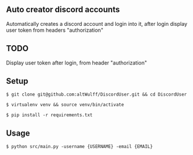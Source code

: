 ## Auto creator discord accounts
Automatically creates a discord account and login
into it, after login display user token
from headers "authorization"

## TODO 
Display user token after login, from header "authorization"

## Setup

`$ git clone git@github.com:altWulff/DiscordUser.git && cd DiscordUser`

`$ virtualenv venv && source venv/bin/activate`

`$ pip install -r requirements.txt`

## Usage
`$ python src/main.py -username {USERNAME} -email {EMAIL}`